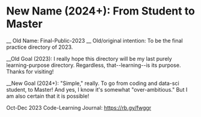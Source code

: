 # New Name (2024+): From Student to Master

__ Old Name: Final-Public-2023
__ Old/original intention: To be the final practice directory of 2023.

__Old Goal (2023):
I really hope this directory will be my last purely learning-purpose directory. Regardless, that--learning--is its purpose. Thanks for visiting!

__New Goal (2024+):
"Simple," really. To go from coding and data-sci student, to Master! And yes, I know it's somewhat "over-ambitious." But I am also certain that it is possible!

Oct-Dec 2023 Code-Learning Journal: https://rb.gy/fwggr

